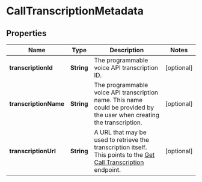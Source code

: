 

# CallTranscriptionMetadata


## Properties

| Name | Type | Description | Notes |
|------------ | ------------- | ------------- | -------------|
|**transcriptionId** | **String** | The programmable voice API transcription ID. |  [optional] |
|**transcriptionName** | **String** | The programmable voice API transcription name. This name could be provided by the user when creating the transcription. |  [optional] |
|**transcriptionUrl** | **String** | A URL that may be used to retrieve the transcription itself. This points to the [Get Call Transcription](/apis/voice-apis/voice/#tag/Transcriptions/operation/getRealTimeTranscription) endpoint. |  [optional] |



